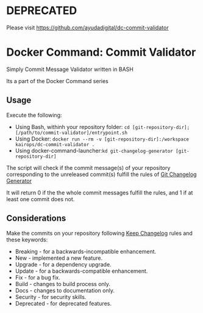 # DEPRECATED

Please visit https://github.com/ayudadigital/dc-commit-validator

# Docker Command: Commit Validator

Simply Commit Message Validator written in BASH

Its a part of the Docker Command series

## Usage

Execute the following:

- Using Bash, withinh your repository folder: `cd [git-repository-dir]; [/path/to/commit-validator]/entrypoint.sh`
- Using Docker: `docker run --rm -v [git-repository-dir]:/workspace kairops/dc-commit-validator .`
- Using docker-command-launcher:`kd git-changelog-generator [git-repository-dir]`

The script will check if the commit message(s) of your repository corresponding to the unreleased commit(s) fulfill the rules of [Git Changelog Generator](https://github.com/kairops/dc-git-changelog-generator)

It will return 0 if the the whole commit messages fulfill the rules, and 1 if at least one commit does not.

## Considerations

Make the commits on your repository following [Keep Changelog](https://keepachangelog.com/en/1.0.0/) rules and these keywords:

- Breaking - for a backwards-incompatible enhancement.
- New - implemented a new feature.
- Upgrade - for a dependency upgrade.
- Update - for a backwards-compatible enhancement.
- Fix - for a bug fix.
- Build - changes to build process only.
- Docs - changes to documentation only.
- Security - for security skills.
- Deprecated - for deprecated features.
